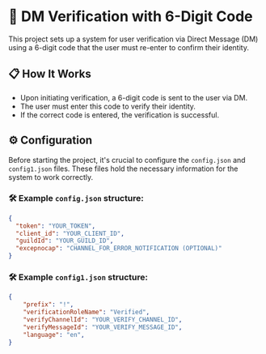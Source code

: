 # 🔐 DM Verification with 6-Digit Code

This project sets up a system for user verification via Direct Message (DM) using a 6-digit code that the user must re-enter to confirm their identity.

## 📋 How It Works

- Upon initiating verification, a 6-digit code is sent to the user via DM.
- The user must enter this code to verify their identity.
- If the correct code is entered, the verification is successful.

## ⚙️ Configuration

Before starting the project, it's crucial to configure the `config.json` and `config1.json` files. These files hold the necessary information for the system to work correctly.

### 🛠️ Example `config.json` structure:

```json
{
  "token": "YOUR_TOKEN",
  "client_id": "YOUR_CLIENT_ID",
  "guildId": "YOUR_GUILD_ID",
  "excepnocap": "CHANNEL_FOR_ERROR_NOTIFICATION (OPTIONAL)"
}
  ```
### 🛠️ Example `config1.json` structure:

```json
{
    "prefix": "!",
    "verificationRoleName": "Verified",
    "verifyChannelId": "YOUR_VERIFY_CHANNEL_ID",
    "verifyMessageId": "YOUR_VERIFY_MESSAGE_ID",
    "language": "en", 
}
